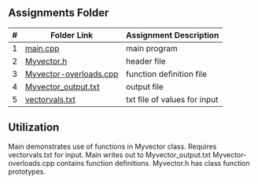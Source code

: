 ##  Assignments Folder

|   #   | Folder Link | Assignment Description |
| :---: | ----------- | ---------------------- |
|   1   | [main.cpp](https://github.com/jonscales/2143-OOP-Scales/edit/main/Assignments/P02/main.cpp)         |  main program |                      |
|   2   | [Myvector.h](https://github.com/jonscales/2143-OOP-Scales/edit/main/Assignments/P02/Myvector.h)         | header file |
|   3  | [Myvector-overloads.cpp](https://github.com/jonscales/2143-OOP-Scales/blob/main/Assignments/P02/Myvector-overloads.cpp)        | function definition file |
|   4  | [Myvector_output.txt](https://github.com/jonscales/2143-OOP-Scales/tree/main/Assignments/P02/Myvector_output.txt)     | output file|
|   5  | [vectorvals.txt]()| txt file of values for input      | 

## Utilization 
Main demonstrates use of functions in Myvector class.  Requires vectorvals.txt for input. Main writes out to Myvector_output.txt
Myvector-overloads.cpp contains function definitions. Myvector.h has class function prototypes. 
